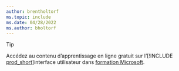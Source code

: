 ```yaml
---
author: brentholtorf
ms.topic: include
ms.date: 04/28/2022
ms.author: bholtorf
---
```

> [!TIP]
> Accédez au contenu d’apprentissage en ligne gratuit sur l’[!INCLUDE [prod_short](prod_short.md)]interface utilisateur dans [formation Microsoft](/training/dynamics365/business-central?WT.mc_id=dyn365bc_landingpage-docs).
